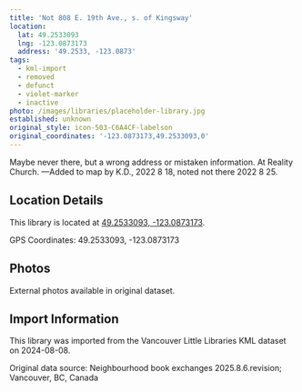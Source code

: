 ```yaml
---
title: 'Not 808 E. 19th Ave., s. of Kingsway'
location:
  lat: 49.2533093
  lng: -123.0873173
  address: '49.2533, -123.0873'
tags:
  - kml-import
  - removed
  - defunct
  - violet-marker
  - inactive
photo: /images/libraries/placeholder-library.jpg
established: unknown
original_style: icon-503-C6A4CF-labelson
original_coordinates: '-123.0873173,49.2533093,0'
---
```

Maybe never there, but a wrong address or mistaken information.
At Reality Church.
—Added to map by K.D., 2022 8 18, 
noted not there 2022 8 25.  

## Location Details

This library is located at [49.2533093, -123.0873173](https://www.google.com/maps?q=49.2533093,-123.0873173).

GPS Coordinates: 49.2533093, -123.0873173

## Photos

External photos available in original dataset.

## Import Information

This library was imported from the Vancouver Little Libraries KML dataset on 2024-08-08.

Original data source: Neighbourhood book exchanges 2025.8.6.revision; Vancouver, BC, Canada
